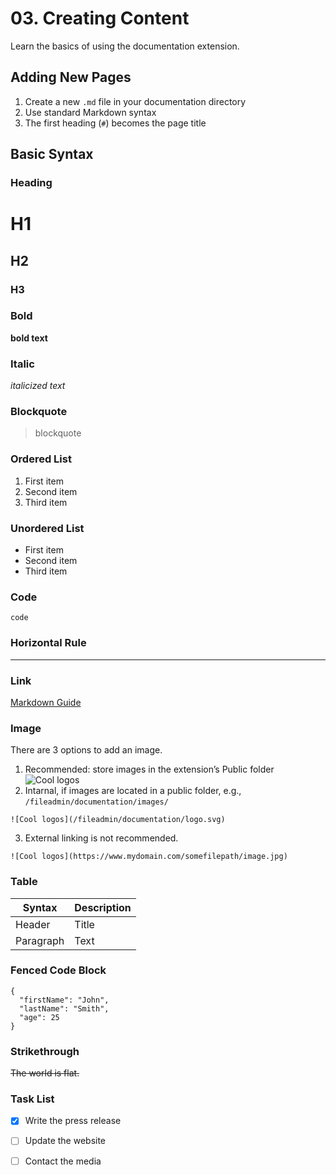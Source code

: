 # 03. Creating Content

Learn the basics of using the documentation extension.

## Adding New Pages

1. Create a new `.md` file in your documentation directory
2. Use standard Markdown syntax
3. The first heading (`#`) becomes the page title


## Basic Syntax

### Heading

# H1
## H2
### H3

### Bold

**bold text**

### Italic

*italicized text*

### Blockquote

> blockquote

### Ordered List

1. First item
2. Second item
3. Third item

### Unordered List

- First item
- Second item
- Third item

### Code

`code`

### Horizontal Rule

---

### Link

[Markdown Guide](https://www.markdownguide.org)

### Image

There are 3 options to add an image.
1. Recommended: store images in the extension’s Public folder
![Cool logos](EXT:documentationhub/Resources/Public/Documentation/Data/logo.png)
2. Intarnal, if images are located in a public folder, e.g., `/fileadmin/documentation/images/`
```
![Cool logos](/fileadmin/documentation/logo.svg)
```
3. External linking is not recommended.
```
![Cool logos](https://www.mydomain.com/somefilepath/image.jpg)  
```

### Table

| Syntax | Description |
| ----------- | ----------- |
| Header | Title |
| Paragraph | Text |

### Fenced Code Block

```
{
  "firstName": "John",
  "lastName": "Smith",
  "age": 25
}
```


### Strikethrough

~~The world is flat.~~

### Task List

- [x] Write the press release
- [ ] Update the website
- [ ] Contact the media

